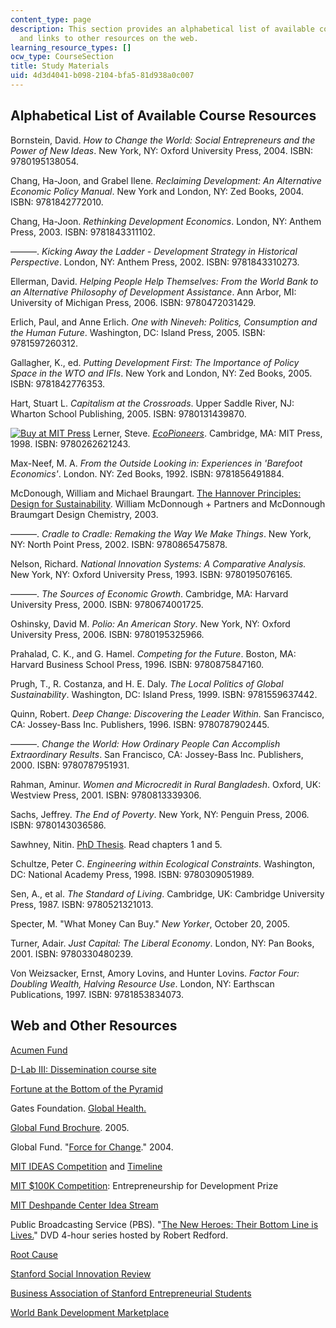 ```yaml
---
content_type: page
description: This section provides an alphabetical list of available course resources
  and links to other resources on the web.
learning_resource_types: []
ocw_type: CourseSection
title: Study Materials
uid: 4d3d4041-b098-2104-bfa5-81d938a0c007
---
```


Alphabetical List of Available Course Resources
-----------------------------------------------

Bornstein, David. _How to Change the World: Social Entrepreneurs and the Power of New Ideas_. New York, NY: Oxford University Press, 2004. ISBN: 9780195138054.

Chang, Ha-Joon, and Grabel Ilene. _Reclaiming Development: An Alternative Economic Policy Manual_. New York and London, NY: Zed Books, 2004. ISBN: 9781842772010.

Chang, Ha-Joon. _Rethinking Development Economics_. London, NY: Anthem Press, 2003. ISBN: 9781843311102.

———. _Kicking Away the Ladder - Development Strategy in Historical Perspective_. London, NY: Anthem Press, 2002. ISBN: 9781843310273.

Ellerman, David. _Helping People Help Themselves: From the World Bank to an Alternative Philosophy of Development Assistance_. Ann Arbor, MI: University of Michigan Press, 2006. ISBN: 9780472031429.

Erlich, Paul, and Anne Erlich. _One with Nineveh: Politics, Consumption and the Human Future_. Washington, DC: Island Press, 2005. ISBN: 9781597260312.

Gallagher, K., ed. _Putting Development First: The Importance of Policy Space in the WTO and IFIs_. New York and London, NY: Zed Books, 2005. ISBN: 9781842776353.

Hart, Stuart L. _Capitalism at the Crossroads_. Upper Saddle River, NJ: Wharton School Publishing, 2005. ISBN: 9780131439870.

[![Buy at MIT Press](/images/mp_logo.gif)](https://mitpress.mit.edu/9780262621243) Lerner, Steve. [_EcoPioneers_](https://mitpress.mit.edu/9780262621243). Cambridge, MA: MIT Press, 1998. ISBN: 9780262621243.

Max-Neef, M. A. _From the Outside Looking in: Experiences in 'Barefoot Economics'_. London. NY: Zed Books, 1992. ISBN: 9781856491884.

McDonough, William and Michael Braungart. [The Hannover Principles: Design for Sustainability](http://www.mcdonoughpartners.com/). William McDonnough + Partners and McDonnough Braumgart Design Chemistry, 2003.

———. _Cradle to Cradle: Remaking the Way We Make Things_. New York, NY: North Point Press, 2002. ISBN: 9780865475878.

Nelson, Richard. _National Innovation Systems: A Comparative Analysis._ New York, NY: Oxford University Press, 1993. ISBN: 9780195076165.

———. _The Sources of Economic Growth_. Cambridge, MA: Harvard University Press, 2000. ISBN: 9780674001725.

Oshinsky, David M. _Polio: An American Story_. New York, NY: Oxford University Press, 2006. ISBN: 9780195325966.

Prahalad, C. K., and G. Hamel. _Competing for the Future_. Boston, MA: Harvard Business School Press, 1996. ISBN: 9780875847160.

Prugh, T., R. Costanza, and H. E. Daly. _The Local Politics of Global Sustainability_. Washington, DC: Island Press, 1999. ISBN: 9781559637442.

Quinn, Robert. _Deep Change: Discovering the Leader Within._ San Francisco, CA: Jossey-Bass Inc. Publishers, 1996. ISBN: 9780787902445.

———. _Change the World: How Ordinary People Can Accomplish Extraordinary Results_. San Francisco, CA: Jossey-Bass Inc. Publishers, 2000. ISBN: 9780787951931.

Rahman, Aminur. _Women and Microcredit in Rural Bangladesh_. Oxford, UK: Westview Press, 2001. ISBN: 9780813339306.

Sachs, Jeffrey. _The End of Poverty_. New York, NY: Penguin Press, 2006. ISBN: 9780143036586.

Sawhney, Nitin. [PhD Thesis](http://www.media.mit.edu/video/view/nitin-2002-11-25). Read chapters 1 and 5.

Schultze, Peter C. _Engineering within Ecological Constraints_. Washington, DC: National Academy Press, 1998. ISBN: 9780309051989.

Sen, A., et al. _The Standard of Living_. Cambridge, UK: Cambridge University Press, 1987. ISBN: 9780521321013.

Specter, M. "What Money Can Buy." _New Yorker_, October 20, 2005.

Turner, Adair. _Just Capital: The Liberal Economy_. London, NY: Pan Books, 2001. ISBN: 9780330480239.

Von Weizsacker, Ernst, Amory Lovins, and Hunter Lovins. _Factor Four: Doubling Wealth, Halving Resource Use_. London, NY: Earthscan Publications, 1997. ISBN: 9781853834073.

Web and Other Resources
-----------------------

[Acumen Fund](http://acumen.org/)

[D-Lab III: Dissemination course site](http://stellar.mit.edu/S/course/SP/sp07/SP.723/)

[Fortune at the Bottom of the Pyramid](http://www.bus.umich.edu/FacultyResearch/ResearchCenters/ProgramsPartnerships/IT-Champions/default.htm#XMAP)

Gates Foundation. [Global Health.](https://www.gatesfoundation.org/who-we-are/general-information/leadership/global-health)

[Global Fund Brochure](https://www.theglobalfund.org/en/funding-model/). 2005.

Global Fund. "[Force for Change](http://www.eldis.org/go/home&id=16437&type=Document#.VZr1Z0ZRKl4)." 2004.

[MIT IDEAS Competition](http://web.mit.edu/ideas/www/index.htm) and [Timeline](http://web.mit.edu/ideas/www/timeline.htm)

[MIT $100K Competition](http://mit100k.org/): Entrepreneurship for Development Prize

[MIT Deshpande Center Idea Stream](http://web.mit.edu/deshpandecenter/ideastream2006/showcase.html)

Public Broadcasting Service (PBS). "[The New Heroes: Their Bottom Line is Lives.](https://www.lib.berkeley.edu/mrcvault/videographies/new-heroes-their-bottom-line-lives)" DVD 4-hour series hosted by Robert Redford.

[Root Cause](http://www.rootcause.org/)

[Stanford Social Innovation Review](http://www.ssireview.org/)

[Business Association of Stanford Entrepreneurial Students](http://bases.stanford.edu/)

[World Bank Development Marketplace](https://www.worldbank.org/en/programs/development-marketplace-innovations-to-address-gender-based-violence)